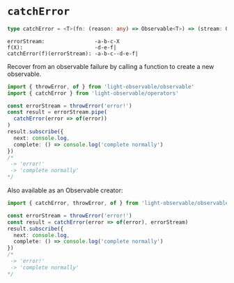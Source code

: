 # `catchError`
```typescript
type catchError = <T>(fn: (reason: any) => Observable<T>) => (stream: Observable<T>) => Observable<T>
```

```
errorStream:                -a-b-c-X
f(X):                       -d-e-f|
catchError(f)(errorStream): -a-b-c--d-e-f|
```
Recover from an observable failure by calling a function to create a new observable.

```typescript
import { throwError, of } from 'light-observable/observable'
import { catchError } from 'light-observable/operators'

const errorStream = throwError('error!')
const result = errorStream.pipe(
  catchError(error => of(error))
)
result.subscribe({
  next: console.log,
  complete: () => console.log('complete normally')
})
/*
 -> 'error!'
 -> 'complete normally'
*/

```

Also available as an Observable creator:

```typescript
import { catchError, throwError, of } from 'light-observable/observable'

const errorStream = throwError('error!')
const result = catchError(error => of(error), errorStream)
result.subscribe({
  next: console.log,
  complete: () => console.log('complete normally')
})
/*
 -> 'error!'
 -> 'complete normally'
*/
```
